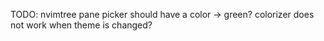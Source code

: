 TODO:
nvimtree pane picker should have a color -> green?
colorizer does not work when theme is changed?
